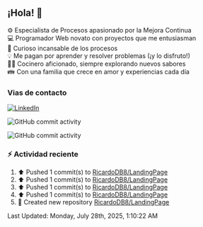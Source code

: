 ## ¡Hola! 👋

:gear: Especialista de Procesos apasionado por la Mejora Continua  
:computer: Programador Web novato con proyectos que me entusiasman  
:mag_right: Curioso incansable de los procesos  
:bulb: Me pagan por aprender y resolver problemas (¡y lo disfruto!)  
:man_cook: Cocinero aficionado, siempre explorando nuevos sabores  
:family: Con una familia que crece en amor y experiencias cada día

### Vias de contacto

[![LinkedIn](https://img.shields.io/badge/Linkedin-Up-blue?logo=linkedin)](https://www.linkedin.com/in/ricardo-diego-bertarini-92a65b188/)


![GitHub commit activity](https://img.shields.io/github/commit-activity/m/RicardoDB8/RicardoDB8)

![GitHub commit activity](https://img.shields.io/github/commit-activity/y/RicardoDB8/AyudanteDeCocina)

### :zap: Actividad reciente
<!--RECENT_ACTIVITY:start-->
1. ⬆️ Pushed 1 commit(s) to [RicardoDB8/LandingPage](https://github.com/RicardoDB8/LandingPage)<br>
2. ⬆️ Pushed 1 commit(s) to [RicardoDB8/LandingPage](https://github.com/RicardoDB8/LandingPage)<br>
3. ⬆️ Pushed 1 commit(s) to [RicardoDB8/LandingPage](https://github.com/RicardoDB8/LandingPage)<br>
4. ⬆️ Pushed 1 commit(s) to [RicardoDB8/LandingPage](https://github.com/RicardoDB8/LandingPage)<br>
5. 📔 Created new repository [RicardoDB8/LandingPage](https://github.com/RicardoDB8/LandingPage)<br>
<!--RECENT_ACTIVITY:end-->
<!--RECENT_ACTIVITY:last_update-->
Last Updated: Monday, July 28th, 2025, 1:10:22 AM
<!--RECENT_ACTIVITY:last_update_end-->
